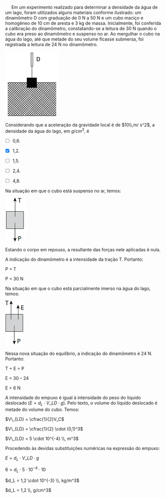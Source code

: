 

     Em um experimento realizado para determinar a densidade da água de um lago, foram utilizados alguns materiais conforme ilustrado: um dinamômetro D com graduação de 0 N a 50 N e um cubo maciço e homogêneo de 10 cm de aresta e 3 kg de massa. Inicialmente, foi conferida a calibração do dinamômetro, constatando-se a leitura de 30 N quando o cubo era preso ao dinamômetro e suspenso no ar. Ao mergulhar o cubo na água do lago, até que metade do seu volume ficasse submersa, foi registrada a leitura de 24 N no dinamômetro.

![](d8172dc8-369f-8481-3a5a-dc1b33448bda.png)

Considerando que a aceleração da gravidade local é de $10\\,m/ s^2$, a densidade da água do lago, em $g/cm^3$, é



- [ ] 0,6.
- [x] 1,2.
- [ ] 1,5.
- [ ] 2,4.
- [ ] 4,8.


Na situação em que o cubo está suspenso no ar, temos:

![](8817b168-6e2e-c7f3-28fa-e4dfc6c176df.png)

Estando o corpo em repouso, a resultante das forças nele aplicadas é nula.

A indicação do dinamômetro é a intensidade da tração T. Portanto:

P = T

P = 30 N

Na situação em que o cubo está parcialmente imerso na água do lago, temos:

![](c79c5ee3-aaf4-a70b-6ff3-bb10b85a789e.png)

Nessa nova situação do equilíbrio, a indicação do dinamômetro é 24 N. Portanto:

T + E = P

E = 30 – 24

E = 6 N

A intensidade do empuxo é igual à intensidade do peso do líquido deslocado ($E = d_L \cdot V\_{LD} \cdot g$). Pelo texto, o volume do líquido deslocado é metade do volume do cubo. Temos:

$V\_{LD} = \cfrac{1}{2}V_C$

$V\_{LD} = \cfrac{1}{2} \cdot (0,1)^3$

$V\_{LD} = 5 \cdot 10^{-4} \\, m^3$

Procedendo às devidas substituições numéricas na expressão do empuxo:

$E = d_L \cdot V\_{LD} \cdot g$

$6 = d_L \cdot 5 \cdot 10^{-4} \cdot 10$

$d_L = 1,2 \cdot 10^{-3} \\, kg/m^3$

$d_L = 1,2 \\, g/cm^3$
